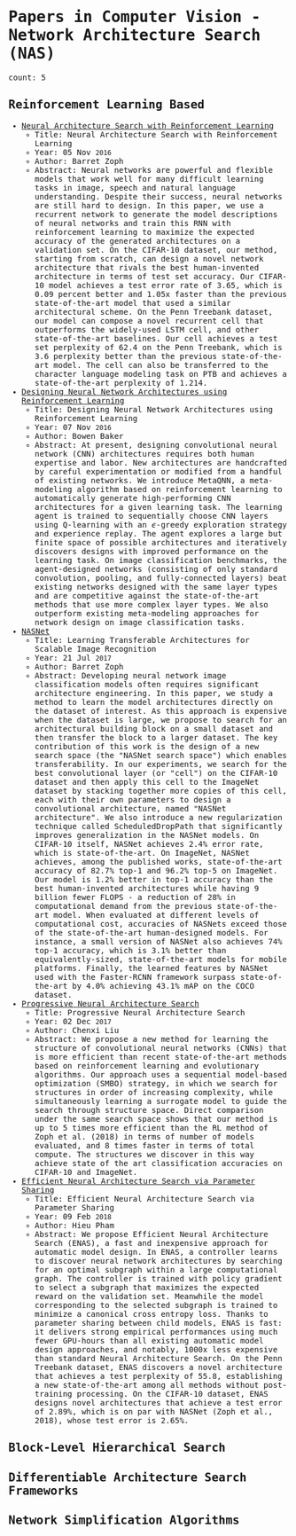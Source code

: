<span style="font-family:monospace">

# Papers in Computer Vision - Network Architecture Search (NAS)

count: 5

## Reinforcement Learning Based

* [Neural Architecture Search with Reinforcement Learning](https://arxiv.org/abs/1611.01578)
    * Title: Neural Architecture Search with Reinforcement Learning
    * Year: 05 Nov `2016`
    * Author: Barret Zoph
    * Abstract: Neural networks are powerful and flexible models that work well for many difficult learning tasks in image, speech and natural language understanding. Despite their success, neural networks are still hard to design. In this paper, we use a recurrent network to generate the model descriptions of neural networks and train this RNN with reinforcement learning to maximize the expected accuracy of the generated architectures on a validation set. On the CIFAR-10 dataset, our method, starting from scratch, can design a novel network architecture that rivals the best human-invented architecture in terms of test set accuracy. Our CIFAR-10 model achieves a test error rate of 3.65, which is 0.09 percent better and 1.05x faster than the previous state-of-the-art model that used a similar architectural scheme. On the Penn Treebank dataset, our model can compose a novel recurrent cell that outperforms the widely-used LSTM cell, and other state-of-the-art baselines. Our cell achieves a test set perplexity of 62.4 on the Penn Treebank, which is 3.6 perplexity better than the previous state-of-the-art model. The cell can also be transferred to the character language modeling task on PTB and achieves a state-of-the-art perplexity of 1.214.
* [Designing Neural Network Architectures using Reinforcement Learning](https://arxiv.org/abs/1611.02167)
    * Title: Designing Neural Network Architectures using Reinforcement Learning
    * Year: 07 Nov `2016`
    * Author: Bowen Baker
    * Abstract: At present, designing convolutional neural network (CNN) architectures requires both human expertise and labor. New architectures are handcrafted by careful experimentation or modified from a handful of existing networks. We introduce MetaQNN, a meta-modeling algorithm based on reinforcement learning to automatically generate high-performing CNN architectures for a given learning task. The learning agent is trained to sequentially choose CNN layers using Q-learning with an $\epsilon$-greedy exploration strategy and experience replay. The agent explores a large but finite space of possible architectures and iteratively discovers designs with improved performance on the learning task. On image classification benchmarks, the agent-designed networks (consisting of only standard convolution, pooling, and fully-connected layers) beat existing networks designed with the same layer types and are competitive against the state-of-the-art methods that use more complex layer types. We also outperform existing meta-modeling approaches for network design on image classification tasks.
* [NASNet](https://arxiv.org/abs/1707.07012)
    * Title: Learning Transferable Architectures for Scalable Image Recognition
    * Year: 21 Jul `2017`
    * Author: Barret Zoph
    * Abstract: Developing neural network image classification models often requires significant architecture engineering. In this paper, we study a method to learn the model architectures directly on the dataset of interest. As this approach is expensive when the dataset is large, we propose to search for an architectural building block on a small dataset and then transfer the block to a larger dataset. The key contribution of this work is the design of a new search space (the "NASNet search space") which enables transferability. In our experiments, we search for the best convolutional layer (or "cell") on the CIFAR-10 dataset and then apply this cell to the ImageNet dataset by stacking together more copies of this cell, each with their own parameters to design a convolutional architecture, named "NASNet architecture". We also introduce a new regularization technique called ScheduledDropPath that significantly improves generalization in the NASNet models. On CIFAR-10 itself, NASNet achieves 2.4% error rate, which is state-of-the-art. On ImageNet, NASNet achieves, among the published works, state-of-the-art accuracy of 82.7% top-1 and 96.2% top-5 on ImageNet. Our model is 1.2% better in top-1 accuracy than the best human-invented architectures while having 9 billion fewer FLOPS - a reduction of 28% in computational demand from the previous state-of-the-art model. When evaluated at different levels of computational cost, accuracies of NASNets exceed those of the state-of-the-art human-designed models. For instance, a small version of NASNet also achieves 74% top-1 accuracy, which is 3.1% better than equivalently-sized, state-of-the-art models for mobile platforms. Finally, the learned features by NASNet used with the Faster-RCNN framework surpass state-of-the-art by 4.0% achieving 43.1% mAP on the COCO dataset.
* [Progressive Neural Architecture Search](https://arxiv.org/abs/1712.00559)
    * Title: Progressive Neural Architecture Search
    * Year: 02 Dec `2017`
    * Author: Chenxi Liu
    * Abstract: We propose a new method for learning the structure of convolutional neural networks (CNNs) that is more efficient than recent state-of-the-art methods based on reinforcement learning and evolutionary algorithms. Our approach uses a sequential model-based optimization (SMBO) strategy, in which we search for structures in order of increasing complexity, while simultaneously learning a surrogate model to guide the search through structure space. Direct comparison under the same search space shows that our method is up to 5 times more efficient than the RL method of Zoph et al. (2018) in terms of number of models evaluated, and 8 times faster in terms of total compute. The structures we discover in this way achieve state of the art classification accuracies on CIFAR-10 and ImageNet.
* [Efficient Neural Architecture Search via Parameter Sharing](https://arxiv.org/abs/1802.03268)
    * Title: Efficient Neural Architecture Search via Parameter Sharing
    * Year: 09 Feb `2018`
    * Author: Hieu Pham
    * Abstract: We propose Efficient Neural Architecture Search (ENAS), a fast and inexpensive approach for automatic model design. In ENAS, a controller learns to discover neural network architectures by searching for an optimal subgraph within a large computational graph. The controller is trained with policy gradient to select a subgraph that maximizes the expected reward on the validation set. Meanwhile the model corresponding to the selected subgraph is trained to minimize a canonical cross entropy loss. Thanks to parameter sharing between child models, ENAS is fast: it delivers strong empirical performances using much fewer GPU-hours than all existing automatic model design approaches, and notably, 1000x less expensive than standard Neural Architecture Search. On the Penn Treebank dataset, ENAS discovers a novel architecture that achieves a test perplexity of 55.8, establishing a new state-of-the-art among all methods without post-training processing. On the CIFAR-10 dataset, ENAS designs novel architectures that achieve a test error of 2.89%, which is on par with NASNet (Zoph et al., 2018), whose test error is 2.65%.

## Block-Level Hierarchical Search

## Differentiable Architecture Search Frameworks

## Network Simplification Algorithms

